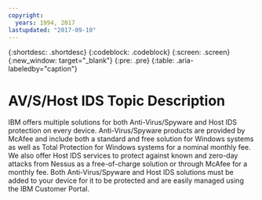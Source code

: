 ```yaml
---
copyright:
  years: 1994, 2017
lastupdated: "2017-09-10"
---
```


{:shortdesc: .shortdesc}
{:codeblock: .codeblock}
{:screen: .screen}
{:new_window: target="_blank"}
{:pre: .pre}
{:table: .aria-labeledby="caption"}

# AV/S/Host IDS Topic Description

IBM offers multiple solutions for both Anti-Virus/Spyware and Host IDS protection <!--- (http://www.softlayer.com/services/security /mcafeeAntiVirus) ---> on every device.  Anti-Virus/Spyware products are provided by McAfee and include both a standard and free solution for Windows systems as well as Total Protection for Windows systems for a nominal monthly fee.  We also offer Host IDS services to protect against known and zero-day attacks from Nessus as a free-of-charge solution or through McAfee for a monthly fee.  Both Anti-Virus/Spyware and Host IDS solutions must be added to your device for it to be protected and are easily managed using the IBM Customer Portal.  
